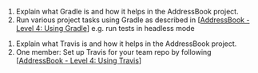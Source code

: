 <panel type="info" header="`W7.8a` Can explain integration :star::star::star:" expanded no-close>
  <include src="../../book/integration/introduction/what/full.md" boilerplate />
<!-- TODO: add evidence -->
</panel>

<!-- ==================================================================================================== -->

<panel type="info" header="`W7.8b` Can explain build automation tools :star::star::star:" expanded no-close>
  <include src="../../book/integration/buildAutomation/what/full.md" boilerplate />
  <panel header=":dart: Evidence" expanded>

1. Explain what Gradle is and how it helps in the AddressBook project.
2. Run various project tasks using Gradle as described in [[AddressBook - Level 4: Using Gradle](https://nus-cs2103-ay1718s2.github.io/addressbook-level4/UsingGradle.html)] e.g. run tests in headless mode

  </panel>
</panel>

<!-- ==================================================================================================== -->

<panel type="info" header="`W7.8c` Can explain continuous integration and continuous deployment :star::star::star:" expanded no-close>
  <include src="../../book/integration/buildAutomation/continuousIntegrationDeployment/full.md" boilerplate />
  <panel header=":dart: Evidence" expanded>

1. Explain what Travis is and how it helps in the AddressBook project.
2. One member: Set up Travis for your team repo by following [[AddressBook - Level 4: Using Travis](https://nus-cs2103-ay1718s2.github.io/addressbook-level4/UsingTravis.html)]

  </panel>
</panel>
